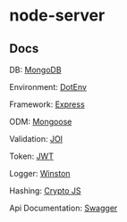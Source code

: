 # node-server

## Docs

DB: <a href="https://cloud.mongodb.com">MongoDB</a>

Environment: <a href="https://www.npmjs.com/package/dotenv">DotEnv</a>

Framework: <a href="https://expressjs.com">Express</a>

ODM: <a href="https://mongoosejs.com">Mongoose</a>

Validation: <a href="https://joi.dev/api/?v=17.4.2">JOI</a>

Token: <a href="https://jwt.io">JWT</a>

Logger: <a href="https://github.com/winstonjs/winston">Winston</a>

Hashing: <a href="https://www.npmjs.com/package/crypto-js">Crypto JS</a>

Api Documentation: <a href="https://swagger.io">Swagger</a>
